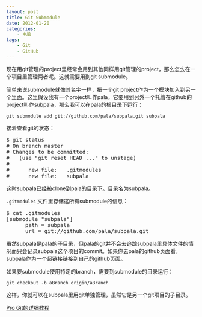 ```yaml
--- 
layout: post
title: Git Submodule
date: 2012-01-20
categories:
    - 电脑
tags:
    - Git
    - GitHub
---
```

现在用git管理的project里经常会用到其他同样用git管理的project，那么怎么在一个项目里管理两者呢。这就需要用到git submodule。

简单来说submodule就像其名字一样，把一个git project作为一个模块加入到另一个里面。这里假设我有一个project叫作pala，它要用到另外一个托管在github的project叫作subpala，那么我可以在pala的根目录下运行：

`git submodule add git://github.com/pala/subpala.git subpala`

接着查看git的状态：

<pre class="prettyprint linenums">
$ git status
# On branch master
# Changes to be committed:
#   (use "git reset HEAD <file>..." to unstage)
#
#      new file:   .gitmodules
#      new file:   subpala
</pre>

这时subpala已经被clone到pala的目录下。目录名为subpala。

`.gitmodules` 文件里存储这所有submodule的信息：

<pre class="prettyprint linenums">
$ cat .gitmodules 
[submodule "subpala"]
      path = subpala
      url = git://github.com/pala/subpala.git
</pre>

虽然subpala是pala的子目录，但pala的git并不会去追踪subpala里具体文件的情况而只会记录subpala这个项目的commit。如果你去pala的github页面看，subpala作为一个超链接链接到自己的github页面。

如果要submodule使用特定的branch，需要到submodule的目录运行：

`git checkout -b aBranch origin/aBranch`

这样，你就可以在subpala里用git单独管理，虽然它是另一个git项目的子目录。

[Pro Git的详细教程](http://progit.org/book/ch6-6.html)